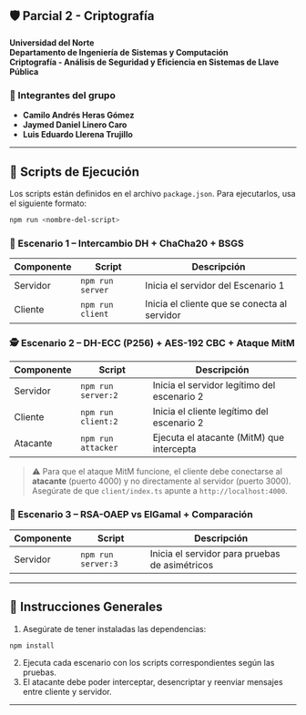 ## 🛡️ Parcial 2 - Criptografía  
**Universidad del Norte**  
**Departamento de Ingeniería de Sistemas y Computación**  
**Criptografía - Análisis de Seguridad y Eficiencia en Sistemas de Llave Pública**

### 👥 Integrantes del grupo
- **Camilo Andrés Heras Gómez**
- **Jaymed Daniel Linero Caro**
- **Luis Eduardo Llerena Trujillo**

---

## 🚀 Scripts de Ejecución

Los scripts están definidos en el archivo `package.json`. Para ejecutarlos, usa el siguiente formato:

```bash
npm run <nombre-del-script>
```

### 🧪 Escenario 1 – Intercambio DH + ChaCha20 + BSGS
| Componente | Script              | Descripción                                  |
|------------|---------------------|----------------------------------------------|
| Servidor   | `npm run server`    | Inicia el servidor del Escenario 1           |
| Cliente    | `npm run client`    | Inicia el cliente que se conecta al servidor |

### 🕵️ Escenario 2 – DH-ECC (P256) + AES-192 CBC + Ataque MitM
| Componente | Script              | Descripción                                  |
|------------|---------------------|----------------------------------------------|
| Servidor   | `npm run server:2`  | Inicia el servidor legítimo del escenario 2  |
| Cliente    | `npm run client:2`  | Inicia el cliente legítimo del escenario 2   |
| Atacante   | `npm run attacker`  | Ejecuta el atacante (MitM) que intercepta    |

> ⚠️ Para que el ataque MitM funcione, el cliente debe conectarse al **atacante** (puerto 4000) y no directamente al servidor (puerto 3000). Asegúrate de que `client/index.ts` apunte a `http://localhost:4000`.

### 🔐 Escenario 3 – RSA-OAEP vs ElGamal + Comparación
| Componente | Script              | Descripción                                  |
|------------|---------------------|----------------------------------------------|
| Servidor   | `npm run server:3`  | Inicia el servidor para pruebas de asimétricos |

---

## 📜 Instrucciones Generales

1. Asegúrate de tener instaladas las dependencias:

```bash
npm install
```

2. Ejecuta cada escenario con los scripts correspondientes según las pruebas.
3. El atacante debe poder interceptar, desencriptar y reenviar mensajes entre cliente y servidor.

---

